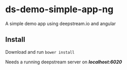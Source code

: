 ds-demo-simple-app-ng
=============================
A simple demo app using deepstream.io and angular

Install
-----------------------------
Download and run `bower install`

Needs a running deepstream server on ***localhost:6020***
